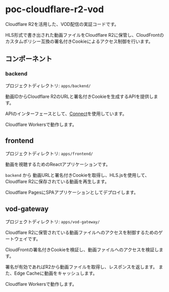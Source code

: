 # poc-cloudflare-r2-vod

Cloudflare R2を活用した、VOD配信の実証コードです。

HLS形式で書き出された動画ファイルをCloudflare R2に保管し、CloudFrontのカスタムポリシー互換の署名付きCookieによるアクセス制御を行います。

## コンポーネント

### backend

プロジェクトディレクトリ: `apps/backend/`

動画IDからCloudflare R2のURLと署名付きCookieを生成するAPIを提供します。

APIのインターフェースとして、[Connect](https://connectrpc.com)を使用しています。

Cloudflare Workersで動作します。

## frontend 

プロジェクトディレクトリ: `apps/frontend/`

動画を視聴するためのReactアプリケーションです。

`backend` から 動画URLと署名付きCookieを取得し、HLS.jsを使用して、Cloudflare R2に保存されている動画を再生します。

Cloudflare PagesにSPAアプリケーションとしてデプロイします。

## vod-gateway

プロジェクトディレクトリ: `apps/vod-gateway/`

Cloudflare R2に保管されている動画ファイルへのアクセスを制御するためのゲートウェイです。

CloudFrontの署名付きCookieを検証し、動画ファイルへのアクセスを検証します。

署名が有効であればR2から動画ファイルを取得し、レスポンスを返します。
また、Edge Cacheに動画をキャッシュします。

Cloudflare Workersで動作します。

